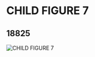 # CHILD FIGURE 7
## 18825
![CHILD FIGURE 7](https://lc-www-live-s.legocdn.com/media/bricks/5/2/6096590.jpg)